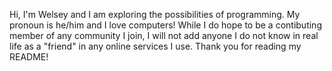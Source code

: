 Hi, I'm Welsey and I am exploring the possibilities of programming. My pronoun is he/him and I love computers! While I do hope to be a contibuting member of any community I join, I will not add anyone I do not know in real life as a "friend" in any online services I use. Thank you for reading my README!
